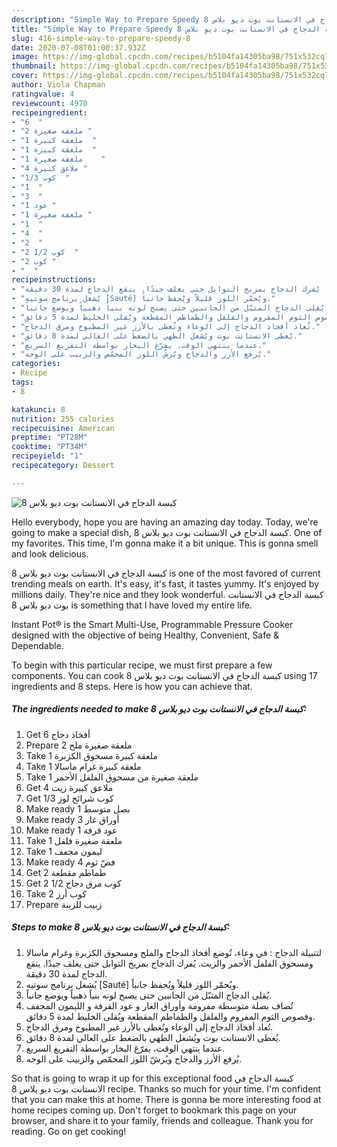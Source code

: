 ```yaml
---
description: "Simple Way to Prepare Speedy كبسة الدجاج في الانستانت بوت ديو بلاس 8"
title: "Simple Way to Prepare Speedy كبسة الدجاج في الانستانت بوت ديو بلاس 8"
slug: 416-simple-way-to-prepare-speedy-8
date: 2020-07-08T01:00:37.932Z
image: https://img-global.cpcdn.com/recipes/b5104fa14305ba98/751x532cq70/الصورة-الرئيسية-لوصفةكبسة-الدجاج-في-الانستانت-بوت-ديو-بلاس-8.jpg
thumbnail: https://img-global.cpcdn.com/recipes/b5104fa14305ba98/751x532cq70/الصورة-الرئيسية-لوصفةكبسة-الدجاج-في-الانستانت-بوت-ديو-بلاس-8.jpg
cover: https://img-global.cpcdn.com/recipes/b5104fa14305ba98/751x532cq70/الصورة-الرئيسية-لوصفةكبسة-الدجاج-في-الانستانت-بوت-ديو-بلاس-8.jpg
author: Viola Chapman
ratingvalue: 4
reviewcount: 4970
recipeingredient:
- "6  "
- "2 ملعقة صغيرة "
- "1 ملعقة كبيرة  "
- "1 ملعقة كبيرة  "
- "1 ملعقة صغيرة    "
- "4 ملاعق كبيرة "
- "1/3 كوب  "
- "1  "
- "3  "
- "1 عود "
- "1 ملعقة صغيرة "
- "1  "
- "4  "
- "2  "
- "2 1/2 كوب  "
- "2 كوب "
- "  "
recipeinstructions:
- "لتتبيلة الدجاج : في وعاء، تُوضع أفخاذ الدجاج والملح ومسحوق الكزبرة وغرام ماسالا ومسحوق الفلفل الأحمر والزيت. يُفرك الدجاج بمزيج التوابل حتى يغلف جيدًا. ينقع الدجاج لمدة 30 دقيقة."
- "يُشغل برنامج سوتيه [Sauté] ويُحمّر اللوز قليلاً ويُحفظ جانباً."
- "يُقلى الدجاج المتبّل من الجانبين حتى يصبح لونه بنياً ذهبياً ويوضع جانباً."
- "تُضاف بصلة متوسطة مفرومة وأوراق الغار و عود القرفة و الليمون المجفف وفصوص الثوم المفروم والفلفل والطماطم المقطعة ويُقلى الخليط لمدة 5 دقائق."
- "تُعاد أفخاذ الدجاج إلى الوعاء وتُغطى بالأرز غير المطبوخ ومرق الدجاج."
- "يُغطى الانستانت بوت ويُشغل الطهي بالضغط على العالي لمدة 8 دقائق."
- "عندما ينتهي الوقت، يفرّغ البخار بواسطة التفريغ السريع."
- "يُرفع الأرز والدجاج ويُرشّ اللوز المحمّص والزبيب على الوجه."
categories:
- Recipe
tags:
- 8

katakunci: 8 
nutrition: 255 calories
recipecuisine: American
preptime: "PT28M"
cooktime: "PT34M"
recipeyield: "1"
recipecategory: Dessert

---
```



![كبسة الدجاج في الانستانت بوت ديو بلاس 8](https://img-global.cpcdn.com/recipes/b5104fa14305ba98/751x532cq70/الصورة-الرئيسية-لوصفةكبسة-الدجاج-في-الانستانت-بوت-ديو-بلاس-8.jpg)

Hello everybody, hope you are having an amazing day today. Today, we're going to make a special dish, كبسة الدجاج في الانستانت بوت ديو بلاس 8. One of my favorites. This time, I'm gonna make it a bit unique. This is gonna smell and look delicious.

كبسة الدجاج في الانستانت بوت ديو بلاس 8 is one of the most favored of current trending meals on earth. It's easy, it's fast, it tastes yummy. It's enjoyed by millions daily. They're nice and they look wonderful. كبسة الدجاج في الانستانت بوت ديو بلاس 8 is something that I have loved my entire life.

Instant Pot® is the Smart Multi-Use, Programmable Pressure Cooker designed with the objective of being Healthy, Convenient, Safe &amp; Dependable.


To begin with this particular recipe, we must first prepare a few components. You can cook كبسة الدجاج في الانستانت بوت ديو بلاس 8 using 17 ingredients and 8 steps. Here is how you can achieve that.

<!--inarticleads1-->

##### The ingredients needed to make كبسة الدجاج في الانستانت بوت ديو بلاس 8:

1. Get 6 أفخاذ دجاج
1. Prepare 2 ملعقة صغيرة ملح
1. Take 1 ملعقة كبيرة مسحوق الكزبرة
1. Take 1 ملعقة كبيرة غرام ماسالا
1. Take 1 ملعقة صغيرة من مسحوق الفلفل الأحمر
1. Get 4 ملاعق كبيرة زيت
1. Get 1/3 كوب شرائح لوز
1. Make ready 1 بصل متوسط
1. Make ready 3 أوراق غار
1. Make ready 1 عود قرفة
1. Take 1 ملعقة صغيرة فلفل
1. Take 1 ليمون مجفف
1. Make ready 4 فصّ ثوم
1. Get 2 طماطم مقطعة
1. Get 2 1/2 كوب مرق دجاج
1. Take 2 كوب أرز
1. Prepare  زبيب للزينة




<!--inarticleads2-->

##### Steps to make كبسة الدجاج في الانستانت بوت ديو بلاس 8:

1. لتتبيلة الدجاج : في وعاء، تُوضع أفخاذ الدجاج والملح ومسحوق الكزبرة وغرام ماسالا ومسحوق الفلفل الأحمر والزيت. يُفرك الدجاج بمزيج التوابل حتى يغلف جيدًا. ينقع الدجاج لمدة 30 دقيقة.
1. يُشغل برنامج سوتيه [Sauté] ويُحمّر اللوز قليلاً ويُحفظ جانباً.
1. يُقلى الدجاج المتبّل من الجانبين حتى يصبح لونه بنياً ذهبياً ويوضع جانباً.
1. تُضاف بصلة متوسطة مفرومة وأوراق الغار و عود القرفة و الليمون المجفف وفصوص الثوم المفروم والفلفل والطماطم المقطعة ويُقلى الخليط لمدة 5 دقائق.
1. تُعاد أفخاذ الدجاج إلى الوعاء وتُغطى بالأرز غير المطبوخ ومرق الدجاج.
1. يُغطى الانستانت بوت ويُشغل الطهي بالضغط على العالي لمدة 8 دقائق.
1. عندما ينتهي الوقت، يفرّغ البخار بواسطة التفريغ السريع.
1. يُرفع الأرز والدجاج ويُرشّ اللوز المحمّص والزبيب على الوجه.




So that is going to wrap it up for this exceptional food كبسة الدجاج في الانستانت بوت ديو بلاس 8 recipe. Thanks so much for your time. I'm confident that you can make this at home. There is gonna be more interesting food at home recipes coming up. Don't forget to bookmark this page on your browser, and share it to your family, friends and colleague. Thank you for reading. Go on get cooking!
